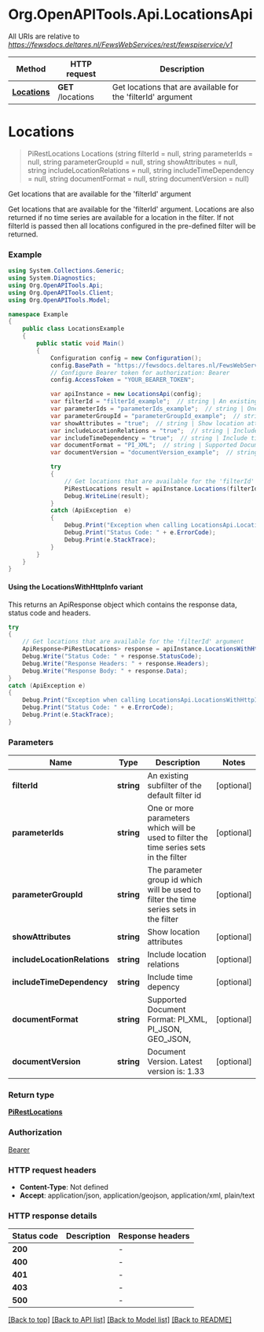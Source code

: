 # Org.OpenAPITools.Api.LocationsApi

All URIs are relative to *https://fewsdocs.deltares.nl/FewsWebServices/rest/fewspiservice/v1*

| Method | HTTP request | Description |
|--------|--------------|-------------|
| [**Locations**](LocationsApi.md#locations) | **GET** /locations | Get locations that are available for the &#39;filterId&#39; argument |

<a name="locations"></a>
# **Locations**
> PiRestLocations Locations (string filterId = null, string parameterIds = null, string parameterGroupId = null, string showAttributes = null, string includeLocationRelations = null, string includeTimeDependency = null, string documentFormat = null, string documentVersion = null)

Get locations that are available for the 'filterId' argument

Get locations that are available for the 'filterId' argument. Locations are also returned if no time series are available for a location in the filter. If not filterId is passed then all locations configured in the pre-defined filter will be returned.

### Example
```csharp
using System.Collections.Generic;
using System.Diagnostics;
using Org.OpenAPITools.Api;
using Org.OpenAPITools.Client;
using Org.OpenAPITools.Model;

namespace Example
{
    public class LocationsExample
    {
        public static void Main()
        {
            Configuration config = new Configuration();
            config.BasePath = "https://fewsdocs.deltares.nl/FewsWebServices/rest/fewspiservice/v1";
            // Configure Bearer token for authorization: Bearer
            config.AccessToken = "YOUR_BEARER_TOKEN";

            var apiInstance = new LocationsApi(config);
            var filterId = "filterId_example";  // string | An existing subfilter of the default filter id (optional) 
            var parameterIds = "parameterIds_example";  // string | One or more parameters which will be used to filter the time series sets in the filter (optional) 
            var parameterGroupId = "parameterGroupId_example";  // string | The parameter group id which will be used to filter the time series sets in the filter (optional) 
            var showAttributes = "true";  // string | Show location attributes (optional) 
            var includeLocationRelations = "true";  // string | Include location relations (optional) 
            var includeTimeDependency = "true";  // string | Include time depency (optional) 
            var documentFormat = "PI_XML";  // string | Supported Document Format: PI_XML, PI_JSON, GEO_JSON,  (optional) 
            var documentVersion = "documentVersion_example";  // string | Document Version. Latest version is: 1.33 (optional) 

            try
            {
                // Get locations that are available for the 'filterId' argument
                PiRestLocations result = apiInstance.Locations(filterId, parameterIds, parameterGroupId, showAttributes, includeLocationRelations, includeTimeDependency, documentFormat, documentVersion);
                Debug.WriteLine(result);
            }
            catch (ApiException  e)
            {
                Debug.Print("Exception when calling LocationsApi.Locations: " + e.Message);
                Debug.Print("Status Code: " + e.ErrorCode);
                Debug.Print(e.StackTrace);
            }
        }
    }
}
```

#### Using the LocationsWithHttpInfo variant
This returns an ApiResponse object which contains the response data, status code and headers.

```csharp
try
{
    // Get locations that are available for the 'filterId' argument
    ApiResponse<PiRestLocations> response = apiInstance.LocationsWithHttpInfo(filterId, parameterIds, parameterGroupId, showAttributes, includeLocationRelations, includeTimeDependency, documentFormat, documentVersion);
    Debug.Write("Status Code: " + response.StatusCode);
    Debug.Write("Response Headers: " + response.Headers);
    Debug.Write("Response Body: " + response.Data);
}
catch (ApiException e)
{
    Debug.Print("Exception when calling LocationsApi.LocationsWithHttpInfo: " + e.Message);
    Debug.Print("Status Code: " + e.ErrorCode);
    Debug.Print(e.StackTrace);
}
```

### Parameters

| Name | Type | Description | Notes |
|------|------|-------------|-------|
| **filterId** | **string** | An existing subfilter of the default filter id | [optional]  |
| **parameterIds** | **string** | One or more parameters which will be used to filter the time series sets in the filter | [optional]  |
| **parameterGroupId** | **string** | The parameter group id which will be used to filter the time series sets in the filter | [optional]  |
| **showAttributes** | **string** | Show location attributes | [optional]  |
| **includeLocationRelations** | **string** | Include location relations | [optional]  |
| **includeTimeDependency** | **string** | Include time depency | [optional]  |
| **documentFormat** | **string** | Supported Document Format: PI_XML, PI_JSON, GEO_JSON,  | [optional]  |
| **documentVersion** | **string** | Document Version. Latest version is: 1.33 | [optional]  |

### Return type

[**PiRestLocations**](PiRestLocations.md)

### Authorization

[Bearer](../README.md#Bearer)

### HTTP request headers

 - **Content-Type**: Not defined
 - **Accept**: application/json, application/geojson, application/xml, plain/text


### HTTP response details
| Status code | Description | Response headers |
|-------------|-------------|------------------|
| **200** |  |  -  |
| **400** |  |  -  |
| **401** |  |  -  |
| **403** |  |  -  |
| **500** |  |  -  |

[[Back to top]](#) [[Back to API list]](../README.md#documentation-for-api-endpoints) [[Back to Model list]](../README.md#documentation-for-models) [[Back to README]](../README.md)


